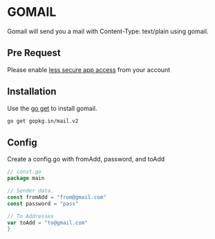 # GOMAIL

Gomail will send you a mail with Content-Type: text/plain using gomail.

## Pre Request

Please enable [less secure app access](https://myaccount.google.com/lesssecureapps) from your account

## Installation

Use the [go get](https://golang.org/cmd/go/#hdr-Add_dependencies_to_current_module_and_install_them) to install gomail.

```bash
go get gopkg.in/mail.v2
```

## Config

Create a config.go with fromAdd, password, and toAdd 

```go
// const.go
package main

// Sender data.
const fromAdd = "from@gmail.com"
const password = "pass"

// To Addresses
var toAdd = "to@gmail.com"
}
```